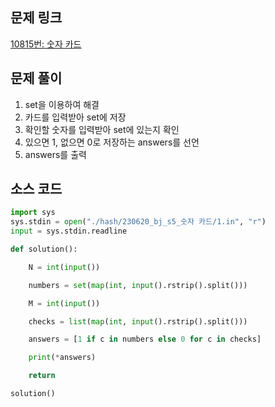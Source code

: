 ## 문제 링크

[10815번: 숫자 카드](https://www.acmicpc.net/problem/10815)


## 문제 풀이

1. set을 이용하여 해결
2. 카드를 입력받아 set에 저장
3. 확인할 숫자를 입력받아 set에 있는지 확인
4. 있으면 1, 없으면 0로 저장하는 answers를 선언
5. answers를 출력


## 소스 코드
```python
import sys  
sys.stdin = open("./hash/230620_bj_s5_숫자 카드/1.in", "r")
input = sys.stdin.readline

def solution():

    N = int(input())

    numbers = set(map(int, input().rstrip().split()))

    M = int(input())

    checks = list(map(int, input().rstrip().split()))

    answers = [1 if c in numbers else 0 for c in checks]

    print(*answers)

    return

solution()

```